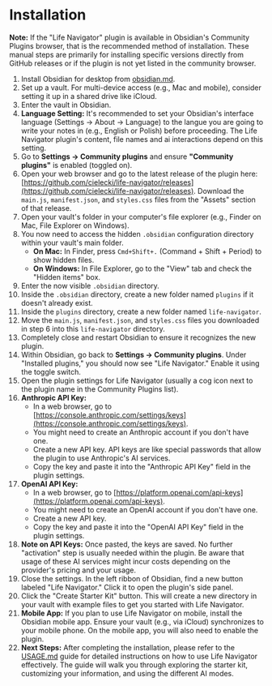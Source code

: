 # Installation

**Note:** If the "Life Navigator" plugin is available in Obsidian's Community Plugins browser, that is the recommended method of installation. These manual steps are primarily for installing specific versions directly from GitHub releases or if the plugin is not yet listed in the community browser.

1.  Install Obsidian for desktop from [obsidian.md](https://obsidian.md/).
2.  Set up a vault. For multi-device access (e.g., Mac and mobile), consider setting it up in a shared drive like iCloud.
3.  Enter the vault in Obsidian.
4.  **Language Setting:** It's recommended to set your Obsidian's interface language (Settings -> About -> Language) to the langue you are going to write your notes in (e.g., English or Polish) before proceeding. The Life Navigator plugin's content, file names and ai interactions depend on this setting.
5.  Go to **Settings -> Community plugins** and ensure **"Community plugins"** is enabled (toggled on).
6.  Open your web browser and go to the latest release of the plugin here: [https://github.com/cielecki/life-navigator/releases](https://github.com/cielecki/life-navigator/releases). Download the `main.js`, `manifest.json`, and `styles.css` files from the "Assets" section of that release.
7.  Open your vault's folder in your computer's file explorer (e.g., Finder on Mac, File Explorer on Windows).
8.  You now need to access the hidden `.obsidian` configuration directory within your vault's main folder.
    *   **On Mac:** In Finder, press `Cmd+Shift+.` (Command + Shift + Period) to show hidden files.
    *   **On Windows:** In File Explorer, go to the "View" tab and check the "Hidden items" box.
9.  Enter the now visible `.obsidian` directory.
10. Inside the `.obsidian` directory, create a new folder named `plugins` if it doesn't already exist.
11. Inside the `plugins` directory, create a new folder named `life-navigator`.
12. Move the `main.js`, `manifest.json`, and `styles.css` files you downloaded in step 6 into this `life-navigator` directory.
13. Completely close and restart Obsidian to ensure it recognizes the new plugin.
14. Within Obsidian, go back to **Settings -> Community plugins**. Under "Installed plugins," you should now see "Life Navigator." Enable it using the toggle switch.
15. Open the plugin settings for Life Navigator (usually a cog icon next to the plugin name in the Community Plugins list).
16. **Anthropic API Key:**
    *   In a web browser, go to [https://console.anthropic.com/settings/keys](https://console.anthropic.com/settings/keys).
    *   You might need to create an Anthropic account if you don't have one.
    *   Create a new API key. API keys are like special passwords that allow the plugin to use Anthropic's AI services.
    *   Copy the key and paste it into the "Anthropic API Key" field in the plugin settings.
17. **OpenAI API Key:**
    *   In a web browser, go to [https://platform.openai.com/api-keys](https://platform.openai.com/api-keys).
    *   You might need to create an OpenAI account if you don't have one.
    *   Create a new API key.
    *   Copy the key and paste it into the "OpenAI API Key" field in the plugin settings.
18. **Note on API Keys:** Once pasted, the keys are saved. No further "activation" step is usually needed within the plugin. Be aware that usage of these AI services might incur costs depending on the provider's pricing and your usage.
19. Close the settings. In the left ribbon of Obsidian, find a new button labeled "Life Navigator." Click it to open the plugin's side panel.
20. Click the "Create Starter Kit" button. This will create a new directory in your vault with example files to get you started with Life Navigator.
21. **Mobile App:** If you plan to use Life Navigator on mobile, install the Obsidian mobile app. Ensure your vault (e.g., via iCloud) synchronizes to your mobile phone. On the mobile app, you will also need to enable the plugin.
22. **Next Steps:** After completing the installation, please refer to the [USAGE.md](docs/USAGE.md) guide for detailed instructions on how to use Life Navigator effectively. The guide will walk you through exploring the starter kit, customizing your information, and using the different AI modes.
